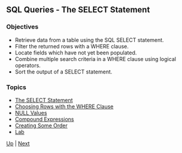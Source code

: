## SQL Queries - The SELECT Statement

### Objectives

* Retrieve data from a table using the SQL SELECT statement.
* Filter the returned rows with a WHERE clause.
* Locate fields which have not yet been populated.
* Combine multiple search criteria in a WHERE clause using logical operators.
* Sort the output of a SELECT statement.

### Topics

* [The SELECT Statement](SELECT.md)
* [Choosing Rows with the WHERE Clause](WHERE.md)
* [NULL Values](NULL.md)
* [Compound Expressions](Expressions.md)
* [Creating Some Order](ORDERBY.md)
* [Lab](Lab.md)

[Up](../README.md) | [Next](SELECT.md)
